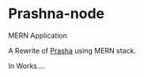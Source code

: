 # Prashna-node
MERN Application

A Rewrite of [Prasha](https://github.com/its-mXc/Prashna) using MERN stack.

In Works....
